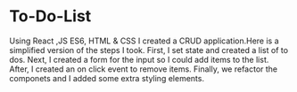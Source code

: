 # To-Do-List
Using React ,JS ES6, HTML &amp; CSS
I created a CRUD application.Here is a simplified version of the steps I took. First, I set state and created a list of to dos. Next, I created a form for the input so I could add items to the list. After, I created an on click event to remove items. Finally, we refactor the componets and I added some extra styling elements. 
